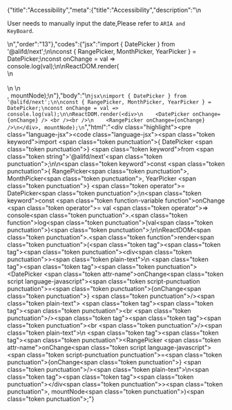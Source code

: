 {"title":"Accessibility","meta":{"title":"Accessibility","description":"\n<p>User needs to manually input the date,Please refer to <code>ARIA and KeyBoard</code>.</p>\n","order":"13"},"codes":{"jsx":"import { DatePicker } from '@alifd/next';\n\nconst { RangePicker, MonthPicker, YearPicker } = DatePicker;\nconst onChange = val => console.log(val);\n\nReactDOM.render(<div>\n    <DatePicker onChange={onChange} /> <br /><br />\n    <RangePicker onChange={onChange} />\n</div>, mountNode);\n"},"body":"\n````jsx\nimport { DatePicker } from '@alifd/next';\n\nconst { RangePicker, MonthPicker, YearPicker } = DatePicker;\nconst onChange = val => console.log(val);\n\nReactDOM.render(<div>\n    <DatePicker onChange={onChange} /> <br /><br />\n    <RangePicker onChange={onChange} />\n</div>, mountNode);\n````","html":"<script>(function(){'use strict';\n\nvar _next = require('@alifd/next');\n\nvar RangePicker = _next.DatePicker.RangePicker,\n    MonthPicker = _next.DatePicker.MonthPicker,\n    YearPicker = _next.DatePicker.YearPicker;\n\nvar onChange = function onChange(val) {\n    return console.log(val);\n};\n\nReactDOM.render(React.createElement(\n    'div',\n    null,\n    React.createElement(_next.DatePicker, { onChange: onChange }),\n    ' ',\n    React.createElement('br', null),\n    React.createElement('br', null),\n    React.createElement(RangePicker, { onChange: onChange })\n), mountNode);})()</script><div class=\"highlight\"><pre class=\"language-jsx\"><code class=\"language-jsx\"><span class=\"token keyword\">import</span> <span class=\"token punctuation\">{</span> DatePicker <span class=\"token punctuation\">}</span> <span class=\"token keyword\">from</span> <span class=\"token string\">'@alifd/next'</span><span class=\"token punctuation\">;</span>\n\n<span class=\"token keyword\">const</span> <span class=\"token punctuation\">{</span> RangePicker<span class=\"token punctuation\">,</span> MonthPicker<span class=\"token punctuation\">,</span> YearPicker <span class=\"token punctuation\">}</span> <span class=\"token operator\">=</span> DatePicker<span class=\"token punctuation\">;</span>\n<span class=\"token keyword\">const</span> <span class=\"token function-variable function\">onChange</span> <span class=\"token operator\">=</span> val <span class=\"token operator\">=></span> console<span class=\"token punctuation\">.</span><span class=\"token function\">log</span><span class=\"token punctuation\">(</span>val<span class=\"token punctuation\">)</span><span class=\"token punctuation\">;</span>\n\nReactDOM<span class=\"token punctuation\">.</span><span class=\"token function\">render</span><span class=\"token punctuation\">(</span><span class=\"token tag\"><span class=\"token tag\"><span class=\"token punctuation\">&lt;</span>div</span><span class=\"token punctuation\">></span></span><span class=\"token plain-text\">\n    </span><span class=\"token tag\"><span class=\"token tag\"><span class=\"token punctuation\">&lt;</span>DatePicker</span> <span class=\"token attr-name\">onChange</span><span class=\"token script language-javascript\"><span class=\"token script-punctuation punctuation\">=</span><span class=\"token punctuation\">{</span>onChange<span class=\"token punctuation\">}</span></span> <span class=\"token punctuation\">/></span></span><span class=\"token plain-text\"> </span><span class=\"token tag\"><span class=\"token tag\"><span class=\"token punctuation\">&lt;</span>br</span> <span class=\"token punctuation\">/></span></span><span class=\"token tag\"><span class=\"token tag\"><span class=\"token punctuation\">&lt;</span>br</span> <span class=\"token punctuation\">/></span></span><span class=\"token plain-text\">\n    </span><span class=\"token tag\"><span class=\"token tag\"><span class=\"token punctuation\">&lt;</span>RangePicker</span> <span class=\"token attr-name\">onChange</span><span class=\"token script language-javascript\"><span class=\"token script-punctuation punctuation\">=</span><span class=\"token punctuation\">{</span>onChange<span class=\"token punctuation\">}</span></span> <span class=\"token punctuation\">/></span></span><span class=\"token plain-text\">\n</span><span class=\"token tag\"><span class=\"token tag\"><span class=\"token punctuation\">&lt;/</span>div</span><span class=\"token punctuation\">></span></span><span class=\"token punctuation\">,</span> mountNode<span class=\"token punctuation\">)</span><span class=\"token punctuation\">;</span></code></pre></div>"}